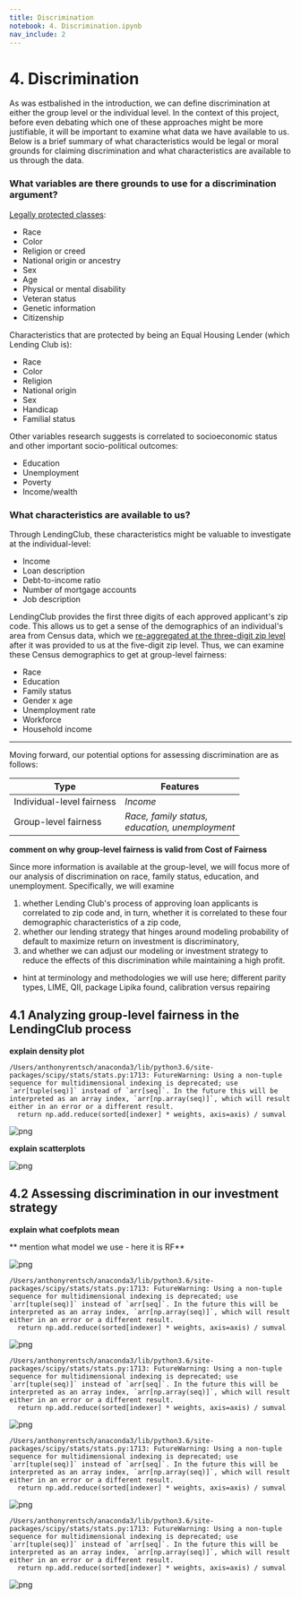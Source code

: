 ```yaml
---
title: Discrimination
notebook: 4. Discrimination.ipynb
nav_include: 2
---
```


# 4. Discrimination





As was estbalished in the introduction, we can define discrimination at either the group level or the individual level. In the context of this project, before even debating which one of these approaches might be more justifiable, it will be important to examine what data we have available to us. Below is a brief summary of what characteristics would be legal or moral grounds for claiming discrimination and what characteristics are available to us through the data.

### What variables are there grounds to use for a discrimination argument?
[Legally protected classes](https://content.next.westlaw.com/Document/Ibb0a38daef0511e28578f7ccc38dcbee/View/FullText.html?contextData=sc.Default&transitionType=Default&firstPage=true&bhcp=1):
* Race
* Color
* Religion or creed
* National origin or ancestry
* Sex
* Age
* Physical or mental disability
* Veteran status
* Genetic information
* Citizenship

Characteristics that are protected by being an Equal Housing Lender (which Lending Club is):
* Race
* Color
* Religion
* National origin
* Sex
* Handicap
* Familial status

Other variables research suggests is correlated to socioeconomic status and other important socio-political outcomes:
* Education
* Unemployment
* Poverty
* Income/wealth

### What characteristics are available to us?

Through LendingClub, these characteristics might be valuable to investigate at the individual-level: 
* Income
* Loan description
* Debt-to-income ratio
* Number of mortgage accounts
* Job description

LendingClub provides the first three digits of each approved applicant's zip code. This allows us to get a sense of the demographics of an individual's area from Census data, which we [re-aggregated at the three-digit zip level](https://github.com/bhavenp/209A-FinalProject/blob/master/anthony/census_data_processing.ipynb) after it was provided to us at the five-digit zip level. Thus, we can examine these Census demographics to get at group-level fairness: 
* Race
* Education
* Family status
* Gender x age
* Unemployment rate
* Workforce
* Household income

<hr>

Moving forward, our potential options for assessing discrimination are as follows:

| Type | Features |
| --- | --- |
| Individual-level fairness | *Income* |
| Group-level fairness | *Race, family status,<br>education, unemployment* |



**comment on why group-level fairness is valid from Cost of Fairness**

Since more information is available at the group-level, we will focus more of our analysis of discrimination on race, family status, education, and unemployment. Specifically, we will examine 
1. whether Lending Club's process of approving loan applicants is correlated to zip code and, in turn, whether it is correlated to these four demographic characteristics of a zip code,
2. whether our lending strategy that hinges around modeling probability of default to maximize return on investment is discriminatory,
3. and whether we can adjust our modeling or investment strategy to reduce the effects of this discrimination while maintaining a high profit.





- hint at terminology and methodologies we will use here; different parity types, LIME, QII, package Lipika found, calibration versus repairing 

## 4.1 Analyzing group-level fairness in the LendingClub process

**explain density plot**





    /Users/anthonyrentsch/anaconda3/lib/python3.6/site-packages/scipy/stats/stats.py:1713: FutureWarning: Using a non-tuple sequence for multidimensional indexing is deprecated; use `arr[tuple(seq)]` instead of `arr[seq]`. In the future this will be interpreted as an array index, `arr[np.array(seq)]`, which will result either in an error or a different result.
      return np.add.reduce(sorted[indexer] * weights, axis=axis) / sumval



![png](4.%20Discrimination_files/4.%20Discrimination_6_1.png)


**explain scatterplots**






![png](4.%20Discrimination_files/4.%20Discrimination_8_0.png)


## 4.2 Assessing discrimination in our investment strategy

**explain what coefplots mean**

** mention what model we use - here it is RF**










![png](4.%20Discrimination_files/4.%20Discrimination_12_0.png)










    /Users/anthonyrentsch/anaconda3/lib/python3.6/site-packages/scipy/stats/stats.py:1713: FutureWarning: Using a non-tuple sequence for multidimensional indexing is deprecated; use `arr[tuple(seq)]` instead of `arr[seq]`. In the future this will be interpreted as an array index, `arr[np.array(seq)]`, which will result either in an error or a different result.
      return np.add.reduce(sorted[indexer] * weights, axis=axis) / sumval



![png](4.%20Discrimination_files/4.%20Discrimination_14_1.png)






    /Users/anthonyrentsch/anaconda3/lib/python3.6/site-packages/scipy/stats/stats.py:1713: FutureWarning: Using a non-tuple sequence for multidimensional indexing is deprecated; use `arr[tuple(seq)]` instead of `arr[seq]`. In the future this will be interpreted as an array index, `arr[np.array(seq)]`, which will result either in an error or a different result.
      return np.add.reduce(sorted[indexer] * weights, axis=axis) / sumval



![png](4.%20Discrimination_files/4.%20Discrimination_15_1.png)






    /Users/anthonyrentsch/anaconda3/lib/python3.6/site-packages/scipy/stats/stats.py:1713: FutureWarning: Using a non-tuple sequence for multidimensional indexing is deprecated; use `arr[tuple(seq)]` instead of `arr[seq]`. In the future this will be interpreted as an array index, `arr[np.array(seq)]`, which will result either in an error or a different result.
      return np.add.reduce(sorted[indexer] * weights, axis=axis) / sumval



![png](4.%20Discrimination_files/4.%20Discrimination_16_1.png)






    /Users/anthonyrentsch/anaconda3/lib/python3.6/site-packages/scipy/stats/stats.py:1713: FutureWarning: Using a non-tuple sequence for multidimensional indexing is deprecated; use `arr[tuple(seq)]` instead of `arr[seq]`. In the future this will be interpreted as an array index, `arr[np.array(seq)]`, which will result either in an error or a different result.
      return np.add.reduce(sorted[indexer] * weights, axis=axis) / sumval



![png](4.%20Discrimination_files/4.%20Discrimination_17_1.png)

